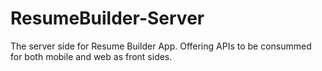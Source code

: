 # ResumeBuilder-Server
The server side for Resume Builder App. Offering APIs to be consummed for both mobile and web as front sides.

